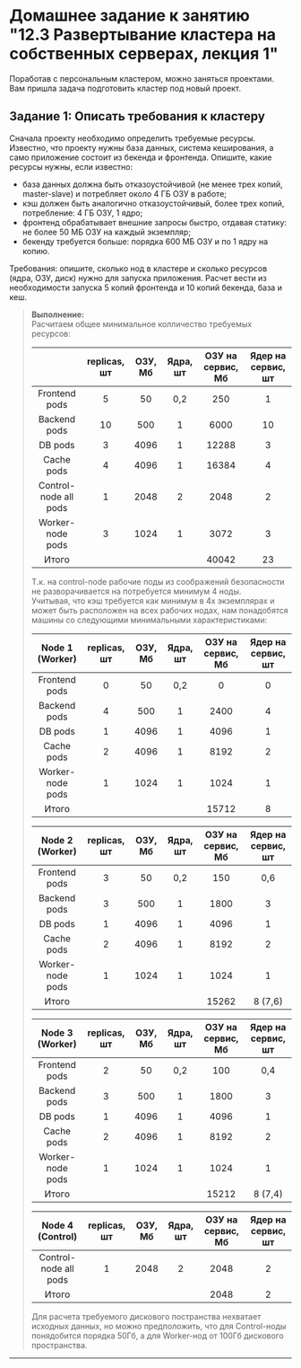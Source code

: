 # Домашнее задание к занятию "12.3 Развертывание кластера на собственных серверах, лекция 1"

Поработав с персональным кластером, можно заняться проектами. Вам пришла задача подготовить кластер под новый проект.

## Задание 1: Описать требования к кластеру
Сначала проекту необходимо определить требуемые ресурсы. Известно, что проекту нужны база данных, система кеширования, а само приложение состоит из бекенда и фронтенда. Опишите, какие ресурсы нужны, если известно:

* база данных должна быть отказоустойчивой (не менее трех копий, master-slave) и потребляет около 4 ГБ ОЗУ в работе;
* кэш должен быть аналогично отказоустойчивый, более трех копий, потребление: 4 ГБ ОЗУ, 1 ядро;
* фронтенд обрабатывает внешние запросы быстро, отдавая статику: не более 50 МБ ОЗУ на каждый экземпляр;
* бекенду требуется больше: порядка 600 МБ ОЗУ и по 1 ядру на копию.

Требования: опишите, сколько нод в кластере и сколько ресурсов (ядра, ОЗУ, диск) нужно для запуска приложения. Расчет вести из необходимости запуска 5 копий фронтенда и 10 копий бекенда, база и кеш.

  
> **Выполнение:**    
>  Расчитаем общее минимальное колличество требуемых ресурсов:
> 
> |  | replicas, шт |  ОЗУ, Мб | Ядра, шт | ОЗУ на сервис, Мб | Ядер на сервис, шт |
> |:---:|:---:|:---:|:---:|:---:|:---:|
> | Frontend pods         | 5  | 50   | 0,2 | 250   | 1  |
> | Backend pods          | 10 | 500  | 1   | 6000  | 10 |
> | DB pods               | 3  | 4096 | 1   | 12288 | 3  |
> | Cache pods            | 4  | 4096 | 1   | 16384 | 4  |
> | Control-node all pods | 1  | 2048 | 2   | 2048  | 2  |
> | Worker-node pods      | 3  | 1024 | 1   | 3072  | 3  |
> | Итого                 |    |      |     | 40042 | 23 |
> 
> Т.к. на control-node рабочие поды из соображений безопасности не разворачивается на потребуется минимум 4 ноды.     
> Учитывая, что кэш требуется как минимум в 4х экземплярах и может быть расположен на всех рабочих нодах, нам понадобятся машины со следующими минимальными характеристиками:
> 
> | Node 1 (Worker) | replicas, шт |  ОЗУ, Мб | Ядра, шт | ОЗУ на сервис, Мб | Ядер на сервис, шт |
> |:---:|:---:|:---:|:---:|:---:|:---:|
> | Frontend pods         | 0  | 50   | 0,2 | 0     | 0 |
> | Backend pods          | 4  | 500  | 1   | 2400  | 4 |
> | DB pods               | 1  | 4096 | 1   | 4096  | 1 |
> | Cache pods            | 2  | 4096 | 1   | 8192  | 2 |
> | Worker-node pods      | 1  | 1024 | 1   | 1024  | 1 |
> | Итого                 |    |      |     | 15712 | 8 |
> 
> | Node 2 (Worker) | replicas, шт |  ОЗУ, Мб | Ядра, шт | ОЗУ на сервис, Мб | Ядер на сервис, шт |
> |:---:|:---:|:---:|:---:|:---:|:---:|
> | Frontend pods         | 3  | 50   | 0,2 | 150   | 0,6 |
> | Backend pods          | 3  | 500  | 1   | 1800  | 3   |
> | DB pods               | 1  | 4096 | 1   | 4096  | 1   |
> | Cache pods            | 2  | 4096 | 1   | 8192  | 2   |
> | Worker-node pods      | 1  | 1024 | 1   | 1024  | 1   |
> | Итого                 |    |      |     | 15262 | 8 (7,6) |
> 
> | Node 3 (Worker) | replicas, шт |  ОЗУ, Мб | Ядра, шт | ОЗУ на сервис, Мб | Ядер на сервис, шт |
> |:---:|:---:|:---:|:---:|:---:|:---:|
> | Frontend pods         | 2  | 50   | 0,2 | 100   | 0,4 |
> | Backend pods          | 3  | 500  | 1   | 1800  | 3   |
> | DB pods               | 1  | 4096 | 1   | 4096  | 1   |
> | Cache pods            | 2  | 4096 | 1   | 8192  | 2   |
> | Worker-node pods      | 1  | 1024 | 1   | 1024  | 1   |
> | Итого                 |    |      |     | 15212 | 8 (7,4) |
>
> | Node 4 (Control) | replicas, шт |  ОЗУ, Мб | Ядра, шт | ОЗУ на сервис, Мб | Ядер на сервис, шт |
> |:---:|:---:|:---:|:---:|:---:|:---:|
> | Control-node all pods | 1  | 2048 | 2   | 2048  | 2 |
> | Итого                 |    |      |     | 2048 | 2 |
> 
> Для расчета требуемого дискового постранства нехватает исходных данных, но можно предположить, что для Control-ноды понядобится порядка 50Гб, а для Worker-нод от 100Гб дискового пространства.

---

